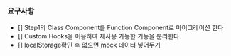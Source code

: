 ### 요구사항

- [] Step1의 Class Component를 Function Component로 마이그레이션 한다
- [] Custom Hooks을 이용하여 재사용 가능한 기능을 분리한다.
- [] localStorage확인 후 없으면 mock 데이터 넣어두기
